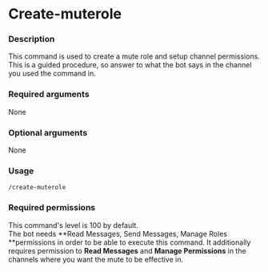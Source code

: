 # Create-muterole

### **Description**

This command is used to create a mute role and setup channel permissions. This is a guided procedure, so answer to what the bot says in the channel you used the command in.

### **Required arguments**

None

### **Optional arguments**

None

### **Usage**

```
/create-muterole
```

### **Required permissions**

This command's level is 100 by default.\
The bot needs **Read Messages, Send Messages, Manage Roles **permissions in order to be able to execute this command. It additionally requires permission to **Read Messages** and **Manage Permissions** in the channels where you want the mute to be effective in.
